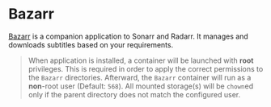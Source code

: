 # Bazarr

[Bazarr](https://www.bazarr.media/) is a companion application to Sonarr and Radarr. It manages and downloads subtitles based on your requirements.

> When application is installed, a container will be launched with **root** privileges.
> This is required in order to apply the correct permissions to the `Bazarr` directories.
> Afterward, the `Bazarr` container will run as a **non**-root user (Default: `568`).
> All mounted storage(s) will be `chown`ed only if the parent directory does not match the configured user.
